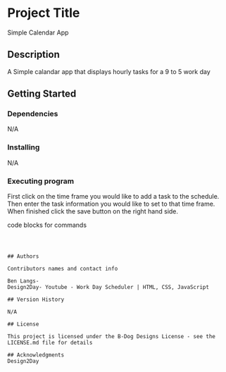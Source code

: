 # Project Title

Simple Calendar App

## Description

A Simple calandar app that displays hourly tasks for a 9 to 5 work day

## Getting Started

### Dependencies

N/A
### Installing

N/A

### Executing program
First click on the time frame you would like to add a task to the schedule. Then enter the task information you would like to set to that time frame. When finished click the save button on the right hand side.

code blocks for commands
```



## Authors

Contributors names and contact info

Ben Langs- 
Design2Day- Youtube - Work Day Scheduler | HTML, CSS, JavaScript

## Version History

N/A

## License

This project is licensed under the B-Dog Designs License - see the LICENSE.md file for details

## Acknowledgments
Design2Day
